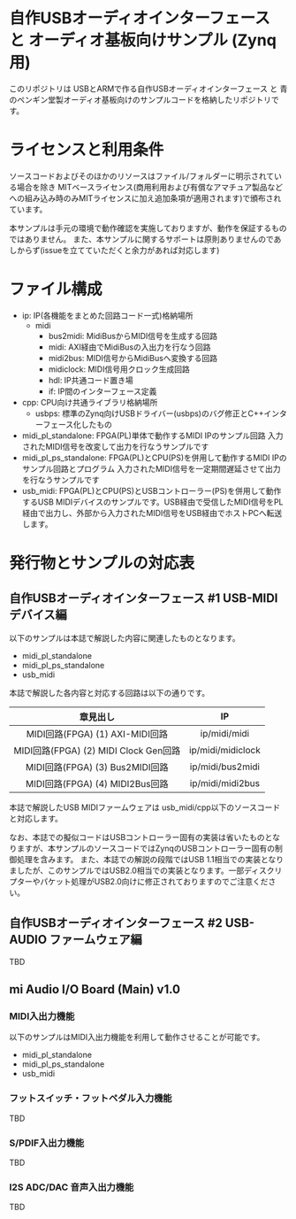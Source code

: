 # 自作USBオーディオインターフェース と オーディオ基板向けサンプル (Zynq用)

このリポジトリは USBとARMで作る自作USBオーディオインターフェース と 青のペンギン堂製オーディオ基板向けのサンプルコードを格納したリポジトリです。

# ライセンスと利用条件

ソースコードおよびそのほかのリソースはファイル/フォルダーに明示されている場合を除き MITベースライセンス(商用利用および有償なアマチュア製品などへの組み込み時のみMITライセンスに加え追加条項が適用されます)で頒布されています。

本サンプルは手元の環境で動作確認を実施しておりますが、動作を保証するものではありません。
また、本サンプルに関するサポートは原則ありませんのであしからず(issueを立てていただくと余力があれば対応します)

# ファイル構成

* ip: IP(各機能をまとめた回路コード一式)格納場所
    * midi
        * bus2midi: MidiBusからMIDI信号を生成する回路
        * midi: AXI経由でMidiBusの入出力を行なう回路
        * midi2bus: MIDI信号からMidiBusへ変換する回路
        * midiclock: MIDI信号用クロック生成回路
        * hdl: IP共通コード置き場
        * if: IP間のインターフェース定義
* cpp: CPU向け共通ライブラリ格納場所
    * usbps: 標準のZynq向けUSBドライバー(usbps)のバグ修正とC++インターフェース化したもの
* midi_pl_standalone: FPGA(PL)単体で動作するMIDI IPのサンプル回路 入力されたMIDI信号を改変して出力を行なうサンプルです
* midi_pl_ps_standalone: FPGA(PL)とCPU(PS)を併用して動作するMIDI IPのサンプル回路とプログラム 入力されたMIDI信号を一定期間遅延させて出力を行なうサンプルです
* usb_midi: FPGA(PL)とCPU(PS)とUSBコントローラー(PS)を併用して動作するUSB MIDIデバイスのサンプルです。USB経由で受信したMIDI信号をPL経由で出力し、外部から入力されたMIDI信号をUSB経由でホストPCへ転送します。

# 発行物とサンプルの対応表

## 自作USBオーディオインターフェース #1 USB-MIDIデバイス編

以下のサンプルは本誌で解説した内容に関連したものとなります。

* midi_pl_standalone
* midi_pl_ps_standalone
* usb_midi

本誌で解説した各内容と対応する回路は以下の通りです。

|章見出し|IP|
|:---:|:---:|
|MIDI回路(FPGA) (1) AXI-MIDI回路|ip/midi/midi|
|MIDI回路(FPGA) (2) MIDI Clock Gen回路|ip/midi/midiclock|
|MIDI回路(FPGA) (3) Bus2MIDI回路|ip/midi/bus2midi|
|MIDI回路(FPGA) (4) MIDI2Bus回路|ip/midi/midi2bus|

本誌で解説したUSB MIDIファームウェアは usb_midi/cpp以下のソースコードと対応します。

なお、本誌での擬似コードはUSBコントローラー固有の実装は省いたものとなりますが、本サンプルのソースコードではZynqのUSBコントローラー固有の制御処理を含みます。
また、本誌での解説の段階ではUSB 1.1相当での実装となりましたが、このサンプルではUSB2.0相当での実装となります。一部ディスクリプターやパケット処理がUSB2.0向けに修正されておりますのでご注意ください。


## 自作USBオーディオインターフェース #2 USB-AUDIO ファームウェア編
TBD

## mi Audio I/O Board (Main) v1.0

### MIDI入出力機能
以下のサンプルはMIDI入出力機能を利用して動作させることが可能です。

* midi_pl_standalone
* midi_pl_ps_standalone
* usb_midi

### フットスイッチ・フットペダル入力機能
TBD

### S/PDIF入出力機能
TBD

### I2S ADC/DAC 音声入出力機能
TBD
